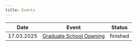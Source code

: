 ```yaml
---
title: Events
---
```


<!-- | Tables        | Are           | Cool  |
| ------------- |:-------------:| -----:|
| col 3 is      | right-aligned | $1600 |
| col 2 is      | centered      |   $12 |
| zebra stripes | are neat      |    $1 | -->


| Date          | Event                      | Status|
|:-------------:|:--------------------------:|:-----:|
| 17.03.2025    | [Graduate School Opening](https://aiopsthirdworkshop.github.io/aiopsthirdworkshop/index.html)                           | finished |
